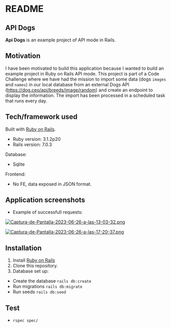 # README

## API Dogs

<b>Api Dogs</b> is an example project of API mode in Rails.

## Motivation

I have been motivated to build this application because I wanted to build an example project in Ruby on Rails API mode. This project is part of a Code Challenge where we have had the mission to import some data (dogs `images` and `names`) in our local database from an external Dogs API (https://dog.ceo/api/breeds/image/random) and create an endpoint to display the information. The import has been processed in a scheduled task that runs every day.

## Tech/framework used

Built with [Ruby on Rails](https://rubyonrails.org/).
- Ruby version: 3.1.2p20
- Rails version: 7.0.3

Database:
- Sqlite

Frontend:
- No FE, data exposed in JSON format.

## Application screenshots

- Example of successfull requests:

[![Captura-de-Pantalla-2023-06-26-a-las-13-03-32.png](https://i.postimg.cc/4dbJwNPy/Captura-de-Pantalla-2023-06-26-a-las-13-03-32.png)](https://postimg.cc/jw20STGY)

[![Captura-de-Pantalla-2023-06-26-a-las-17-20-37.png](https://i.postimg.cc/VkwtVh9V/Captura-de-Pantalla-2023-06-26-a-las-17-20-37.png)](https://postimg.cc/GHM9Bq5F)


## Installation

1. Install [Ruby on Rails](https://edgeguides.rubyonrails.org/getting_started.html#creating-a-new-rails-project-installing-rails)
2. Clone this repository.
3. Database set up:
- Create the database `rails db:create`
- Run migrations `rails db:migrate`
- Run seeds `rails db:seed`

## Test

- `rspec spec/`
